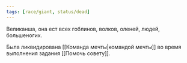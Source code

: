 ```yaml
---
tags: [race/giant, status/dead]
---
```


Великанша, она ест всех гоблинов, волков, оленей, людей, большеногих.

Была ликвидирована [[Команда мечты|командой мечты]] во время выполнения задания [[Помочь совету]].
